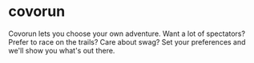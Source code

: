 # covorun

Covorun lets you choose your own adventure. Want a lot of spectators? Prefer to race on the trails? Care about swag? Set your preferences and we'll show you what's out there.
